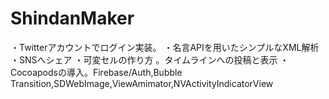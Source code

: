 # ShindanMaker

・Twitterアカウントでログイン実装。
・名言APIを用いたシンプルなXML解析
・SNSへシェア
・可変セルの作り方
。タイムラインへの投稿と表示
・Cocoapodsの導入。Firebase/Auth,Bubble Transition,SDWebImage,ViewAmimator,NVActivityIndicatorView
